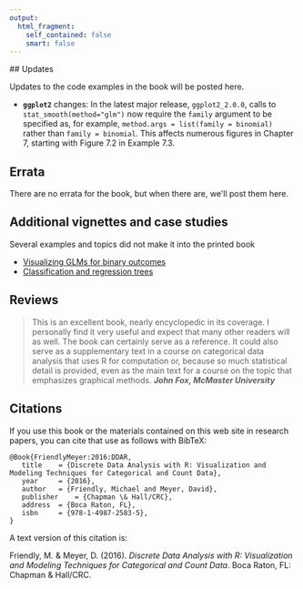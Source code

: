 ```yaml
---
output: 
  html_fragment:
    self_contained: false
    smart: false
---
```


<!-- generator: rmarkdown::render("other.md") -->

<div class="contents">
## Updates

Updates to the code examples in the book will be posted here.

* __`ggplot2`__ changes: In the latest major release, `ggplot2_2.0.0`, calls to `stat_smooth(method="glm")` now
  require the `family` argument to be specified as, for example, `method.args = list(family = binomial)`
  rather than `family = binomial`.
  This affects numerous figures in Chapter 7, starting with Figure 7.2 in Example 7.3.

## Errata

There are no errata for the book, but when there are, we'll post them here.

## Additional vignettes and case studies

Several examples and topics did not make it into the printed book

* [Visualizing GLMs for binary outcomes](extra/titanic-glm-ex.pdf)
* [Classification and regression trees](extra/titanic-tree-ex.pdf)


## Reviews

>This is an excellent book, nearly encyclopedic in its coverage. I personally find it very useful and expect that many other readers will as well. The book can certainly serve as a reference. It could also serve as a supplementary text in a course on categorical data analysis that uses R for computation or, because so much statistical detail is provided, even as the main text for a course on the topic that emphasizes graphical methods. ___John Fox, McMaster University___

## Citations

If you use this book or the materials contained on this web site in research papers, you can cite that use as follows
with BibTeX:

```
@Book{FriendlyMeyer:2016:DDAR,
   title	= {Discrete Data Analysis with R: Visualization and Modeling Techniques for Categorical and Count Data},
   year		= {2016},
   author	= {Friendly, Michael and Meyer, David},
   publisher	= {Chapman \& Hall/CRC},
   address	= {Boca Raton, FL},
   isbn		= {978-1-4987-2583-5},
}

```
A text version of this citation is:

Friendly, M. & Meyer, D. (2016). *Discrete Data Analysis with R: Visualization and Modeling Techniques for Categorical and Count Data*. Boca Raton, FL: Chapman & Hall/CRC.
</div>
